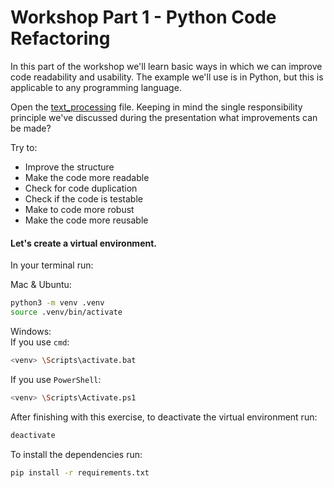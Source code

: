 # Workshop Part 1 - Python Code Refactoring

In this part of the workshop we'll learn basic ways in which we can improve code readability and usability. The example we'll use is in Python, but
this is applicable to any programming language.

Open the [text_processing](https://github.com/pyladiesams/Azure-functions-beginner-mar2020/blob/master/workshop/part1_refactoring/text_processing.py) file. Keeping in mind the single responsibility principle we've discussed during the presentation what improvements can be made?

Try to:

* Improve the structure
* Make the code more readable
* Check for code duplication
* Check if the code is testable
* Make to code more robust
* Make the code more reusable


#### Let's create a virtual environment.
In your terminal run:

Mac & Ubuntu:
```bash
python3 -m venv .venv
source .venv/bin/activate
```

Windows:\
If you use `cmd`:
```bash
<venv> \Scripts\activate.bat 
```

If you use `PowerShell`:
```bash
<venv> \Scripts\Activate.ps1 
```

After finishing with this exercise, to deactivate the virtual environment run:
```bash
deactivate
```

To install the dependencies run:
```bash
pip install -r requirements.txt
```
